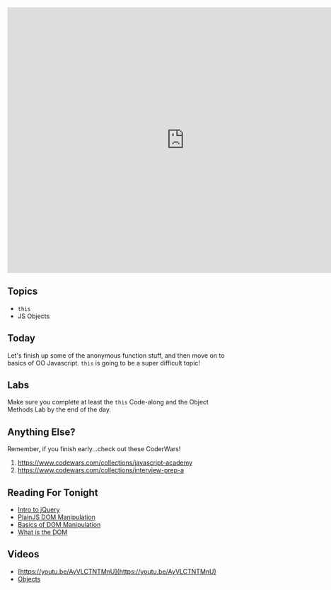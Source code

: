 <iframe src="https://calendar.google.com/calendar/embed?src=flatironschool.com_olk0a79jrplg5tcd1ormoq6o5k%40group.calendar.google.com&ctz=America/New_York" style="border: 0" width="800" height="600" frameborder="0" scrolling="no"></iframe>

## Topics

 * `this`
 * JS Objects

## Today

Let's finish up some of the anonymous function stuff, and then move on to basics of OO Javascript. `this` is going to be a super difficult topic!

## Labs

Make sure you complete at least the `this` Code-along and the Object Methods Lab by the end of the day.

## Anything Else?

Remember, if you finish early...check out these CoderWars!

 1. https://www.codewars.com/collections/javascript-academy
 2. https://www.codewars.com/collections/interview-prep-a


## Reading For Tonight

 * [Intro to jQuery](https://www.digitalocean.com/community/tutorials/an-introduction-to-jquery)
 * [PlainJS DOM Manipulation](https://plainjs.com/javascript/manipulation/)
 * [Basics of DOM Manipulation](http://callmenick.com/post/basics-javascript-dom-manipulation)
 * [What is the DOM](https://developer.mozilla.org/en-US/docs/Web/API/Document_Object_Model/Introduction)

## Videos

 * [https://youtu.be/AyVLCTNTMnU](https://youtu.be/AyVLCTNTMnU)
 * [Objects](https://youtu.be/NCQMc6KB2Yo)
